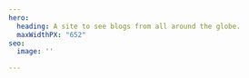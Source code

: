 ```yaml
---
hero:
  heading: A site to see blogs from all around the globe.
  maxWidthPX: "652"
seo:
  image: ''

---
```

